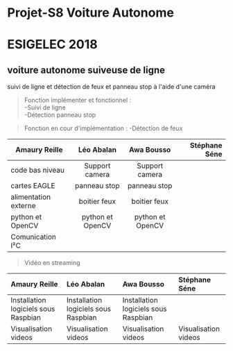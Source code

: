 # Projet-S8 Voiture Autonome

# ESIGELEC 2018


## voiture autonome suiveuse de ligne

suivi de ligne et détection de feux et panneau stop à l'aide d'une caméra



>Fonction implémenter et fonctionnel :  
  -Suivi de ligne                                     
  -Détection panneau stop

>Fonction en cour d'implémentation :
  -Détection de feux
 



|  Amaury Reille        | Léo Abalan           | Awa Bousso  | Stéphane Séne  |
| ------------- |:-------------:| :-----:| -----:|
| code bas niveau      | Support camera | Support camera |     |
| cartes EAGLE      | panneau stop      |   panneau stop |     |
| alimentation externe | boitier feux      |    boitier feux |     |
| python et OpenCV      |   python et OpenCV    |  python et OpenCV  |     |
| Comunication I²C       |       |    |     |
  
  
  
  
>Vidéo en streaming

|  Amaury Reille        | Léo Abalan           | Awa Bousso  | Stéphane Séne  |
| :------------- |:-------------| :-----| :-----|
| Installation logiciels sous Raspbian | Installation logiciels sous Raspbian | Installation logiciels sous Raspbian |  | 
| Visualisation videos | Visualisation videos | Visualisation videos     | Visualisation videos |

